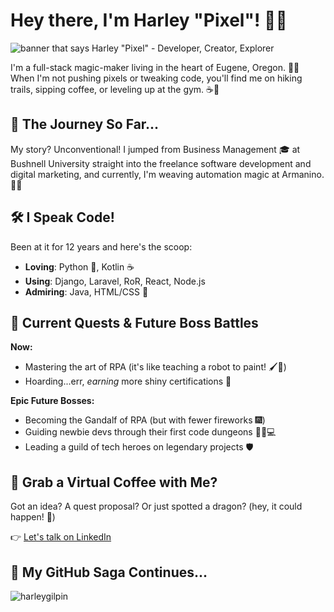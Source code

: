 # Hey there, I'm Harley "Pixel"! 👋😊

![banner that says Harley "Pixel" - Developer, Creator, Explorer]([url-to-your-personal-banner-if-you-have-one](https://github.com/HarleyGilpin/HarleyGilpin/assets/75695035/98a0fb84-382b-442f-86f2-f36940b25457))

I'm a full-stack magic-maker living in the heart of Eugene, Oregon. 🌲✨ When I'm not pushing pixels or tweaking code, you'll find me on hiking trails, sipping coffee, or leveling up at the gym. ☕💪

## 🚀 The Journey So Far...

My story? Unconventional! I jumped from Business Management 🎓 at Bushnell University straight into the freelance software development and digital marketing, and currently, I'm weaving automation magic at Armanino. 🤖✨

## 🛠️ I Speak Code!

Been at it for 12 years and here's the scoop:

- **Loving**: Python 🐍, Kotlin ☕
- **Using**: Django, Laravel, RoR, React, Node.js
- **Admiring**: Java, HTML/CSS 🎨

## 🌟 Current Quests & Future Boss Battles

**Now:**
- Mastering the art of RPA (it's like teaching a robot to paint! 🖌️🤖)
- Hoarding...err, *earning* more shiny certifications 🏅

**Epic Future Bosses:**
- Becoming the Gandalf of RPA (but with fewer fireworks 🎆)
- Guiding newbie devs through their first code dungeons 🧙‍♂️💻
- Leading a guild of tech heroes on legendary projects 🛡️

## 🍻 Grab a Virtual Coffee with Me?

Got an idea? A quest proposal? Or just spotted a dragon? (hey, it could happen! 🐉)

👉 [Let's talk on LinkedIn](https://www.linkedin.com/in/Harley-Gilpin/)

## 🌟 My GitHub Saga Continues...

<p><img align="center" src="https://streak-stats.demolab.com?user=harleygilpin&theme=dark&hide_border=true" alt="harleygilpin" /></p>
